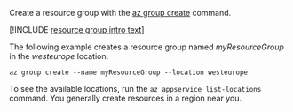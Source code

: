 Create a resource group with the [az group create](/cli/azure/group#az_webapp_create) command.

[!INCLUDE [resource group intro text](resource-group.md)]

The following example creates a resource group named *myResourceGroup* in the *westeurope* location.

```azurecli-interactive
az group create --name myResourceGroup --location westeurope
```

To see the available locations, run the `az appservice list-locations` command. You generally create resources in a region near you.
